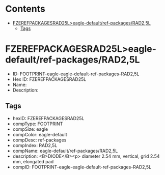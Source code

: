 



Contents
========

* [FZEREFPACKAGESRAD25L>eagle-default/ref-packages/RAD2,5L](#fzerefpackagesrad25leagle-defaultref-packagesrad25l)
	* [Tags](#tags)

# FZEREFPACKAGESRAD25L>eagle-default/ref-packages/RAD2,5L

- ID: FOOTPRINT-eagle-eagle-default-ref-packages-RAD2,5L
- Hex ID: FZEREFPACKAGESRAD25L
- Name: 
- Description: 

## Tags

- hexID: FZEREFPACKAGESRAD25L
- oompType: FOOTPRINT
- oompSize: eagle
- oompColor: eagle-default
- oompDesc: ref-packages
- oompIndex: RAD2,5L
- oompName: eagle-default/ref-packages/RAD2,5L
- description: &lt;B&gt;DIODE&lt;/B&gt;&lt;p&gt;&#xD;
diameter 2.54 mm, vertical, grid 2.54 mm, elongated pad
- oompID: FOOTPRINT-eagle-eagle-default-ref-packages-RAD2,5L
